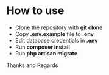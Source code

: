 
# How to use
- Clone the repository with __git clone__
- Copy __.env.example__ file to __.env__
- Edit database credentials in __.env__
- Run __composer install__
- Run __php artisan migrate__

Thanks and Regards
